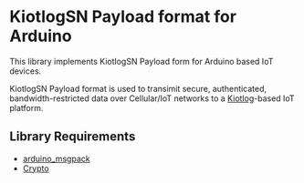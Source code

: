 # KiotlogSN Payload format for Arduino

This library implements KiotlogSN Payload form for Arduino based IoT devices.

KiotlogSN Payload format is used to transimit secure, authenticated, bandwidth-restricted data over Cellular/IoT networks to a [Kiotlog](https://github.com/kiotlog/kiotlog)-based IoT platform.

## Library Requirements

* [arduino_msgpack](https://github.com/HEADS-project/arduino_msgpack)
* [Crypto](http://rweather.github.io/arduinolibs/crypto.html)
